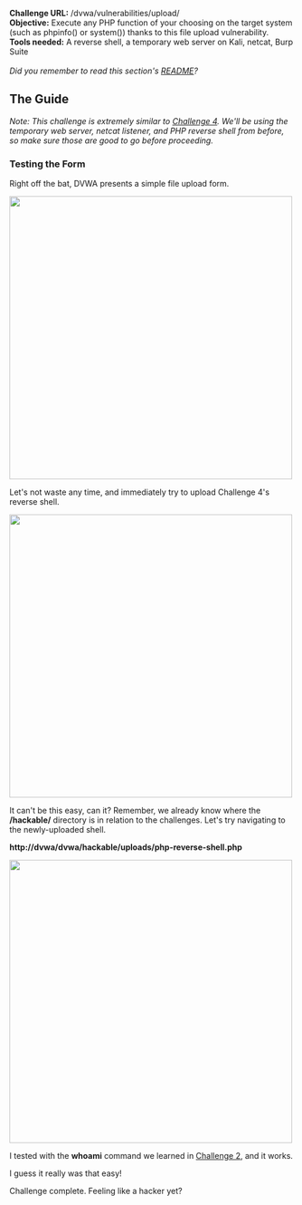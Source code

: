 <b>Challenge URL:</b> /dvwa/vulnerabilities/upload/
<br>
<b>Objective:</b> Execute any PHP function of your choosing on the target system (such as phpinfo()	or system()) thanks to this file upload vulnerability.
<br>
<b>Tools needed:</b> A reverse shell, a temporary web server on Kali, netcat, Burp Suite
<br><br>
<i>Did you remember to read this section's <a href="https://github.com/mrudy/dvwa-guide-2019/blob/master/low/README.md">README</a>?</i>

<h2><b>The Guide</b></h2>

<i>Note: This challenge is extremely similar to <a href="https://github.com/mrudy/dvwa-guide-2019/blob/master/low/Challenge%204:%20File%20Inclusion.md" target="_blank">Challenge 4</a>. We'll be using the temporary web server, netcat listener, and PHP reverse shell from before, so make sure those are good to go before proceeding.</i>

<h3><b>Testing the Form</b></h3>

Right off the bat, DVWA presents a simple file upload form.

<img src="https://github.com/mrudy/dvwa-guide-2019/blob/master/low/screenshots/uploadform.png" width="500">

Let's not waste any time, and immediately try to upload Challenge 4's reverse shell.

<img src="https://github.com/mrudy/dvwa-guide-2019/blob/master/low/screenshots/uploaduploadshell.png" width="500">

It can't be this easy, can it? Remember, we already know where the <b>/hackable/</b> directory is in relation to the challenges. Let's try navigating to the newly-uploaded shell. 

<b>http&#58;//dvwa/dvwa/hackable/uploads/php-reverse-shell.php</b>

<img src="https://github.com/mrudy/dvwa-guide-2019/blob/master/low/screenshots/uploadsuccess.png" width="500">

I tested with the <b>whoami</b> command we learned in <a href="https://github.com/mrudy/dvwa-guide-2019/blob/master/low/Challenge%202:%20Command%20Injection.md" target="_blank">Challenge 2</a>, and it works.

I guess it really was that easy!

Challenge complete. Feeling like a hacker yet?
